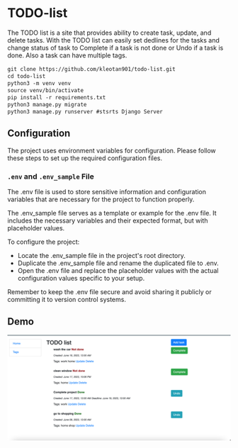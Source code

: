 # TODO-list
The TODO list is a site that provides ability to create task, update, and delete tasks. 
With the TODO list can easily set dedlines for the tasks and change status of task to Complete if a task is not done or Undo if a task is done.
Also a task can have multiple tags.


```shell
git clone https://github.com/kleotan901/todo-list.git
cd todo-list
python3 -m venv venv
source venv/bin/activate
pip install -r requirements.txt
python3 manage.py migrate
python3 manage.py runserver #stsrts Django Server
```


## Configuration

The project uses environment variables for configuration. Please follow these steps to set up the required configuration files.


### `.env` and `.env_sample` File

The .env file is used to store sensitive information and configuration variables that are necessary for the project to function properly.

The .env_sample file serves as a template or example for the .env file. It includes the necessary variables and their expected format, but with placeholder values.
 
 To configure the project:

- Locate the .env_sample file in the project's root directory.
- Duplicate the .env_sample file and rename the duplicated file to .env.
- Open the .env file and replace the placeholder values with the actual configuration values specific to your setup.

Remember to keep the .env file secure and avoid sharing it publicly or committing it to version control systems.

## Demo

![Website interface](demo.png)